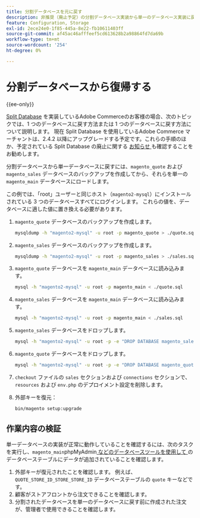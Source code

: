 ```yaml
---
title: 分割データベースを元に戻す
description: 非推奨（廃止予定）の分割データベース実装から単一のデータベース実装に戻す。
feature: Configuration, Storage
exl-id: 2ece24e0-1f85-445a-8e22-fb10611403ff
source-git-commit: af45ac46afffeef5cd613628b2a98864fd7da69b
workflow-type: tm+mt
source-wordcount: '254'
ht-degree: 0%

---
```


# 分割データベースから復帰する

{{ee-only}}

[Split Database](multi-master.md) を実装しているAdobe Commerceのお客様の場合、次のトピックでは、1 つのデータベースに戻す方法または 1 つのデータベースに戻す方法について説明します。 現在 Split Database を使用しているAdobe Commerce マーチャントは、2.4.2 以降にアップグレードする予定です。これらの手順のほか、予定されている Split Database の廃止に関する [ お知らせ ](https://community.magento.com/t5/Magento-DevBlog/Deprecation-of-Split-Database-in-Magento-Commerce/ba-p/465187) も確認することをお勧めします。

分割データベースから単一データベースに戻すには、`magento_quote` および `magento_sales` データベースのバックアップを作成してから、それらを単一の `magento_main` データベースにロードします。

この例では、「root」ユーザーと同じホスト（`magento2-mysql`）にインストールされている 3 つのデータベースすべてにログインします。 これらの値を、データベースに適した値に置き換える必要があります。

1. `magento_quote` データベースのバックアップを作成します。

   ```bash
   mysqldump -h "magento2-mysql" -u root -p magento_quote > ./quote.sql
   ```

1. `magento_sales` データベースのバックアップを作成します。

   ```bash
   mysqldump -h "magento2-mysql" -u root -p magento_sales > ./sales.sql
   ```

1. `magento_quote` データベースを `magento_main` データベースに読み込みます。

   ```bash
   mysql -h "magento2-mysql" -u root -p magento_main < ./quote.sql
   ```

1. `magento_sales` データベースを `magento_main` データベースに読み込みます。

   ```bash
   mysql -h "magento2-mysql" -u root -p magento_main < ./sales.sql
   ```

1. `magento_sales` データベースをドロップします。

   ```bash
   mysql -h "magento2-mysql" -u root -p -e "DROP DATABASE magento_sales;"
   ```

1. `magento_quote` データベースをドロップします。

   ```bash
   mysql -h "magento2-mysql" -u root -p -e "DROP DATABASE magento_quote;"
   ```

1. `checkout` ファイルの `sales` セクションおよび `connections` セクションで、`resources` および `env.php` のデプロイメント設定を削除します。
1. 外部キーを復元：

   ```bash
   bin/magento setup:upgrade
   ```

## 作業内容の検証

単一データベースの実装が正常に動作していることを確認するには、次のタスクを実行し、`magento_main`phpMyAdmin[ などのデータベースツールを使用して ](../../installation/prerequisites/optional-software.md#phpmyadmin) のデータベーステーブルにデータが追加されていることを確認します。

1. 外部キーが復元されたことを確認します。 例えば、`QUOTE_STORE_ID_STORE_STORE_ID` データベーステーブルの `quote` キーなどです。
1. 顧客がストアフロントから注文できることを確認します。
1. 分割されたデータベースを単一のデータベースに戻す前に作成された注文が、管理者で使用できることを確認します。
